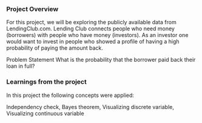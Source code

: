 ### Project Overview

 For this project, we will be exploring the publicly available data from LendingClub.com. Lending Club connects people who need money (borrowers) with people who have money (investors). As an investor one would want to invest in people who showed a profile of having a high probability of paying the amount back.

Problem Statement
What is the probability that the borrower paid back their loan in full?


### Learnings from the project

 In this project the following concepts were applied:

Independency check, Bayes theorem, Visualizing discrete variable, Visualizing continuous variable


